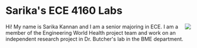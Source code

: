 # Sarika's ECE 4160 Labs

<img align="right" src="https://user-images.githubusercontent.com/123786420/215877446-004e6b2c-b8a6-4e5c-b380-2110ccacba58.jpg">

Hi! My name is Sarika Kannan and I am a senior majoring in ECE. I am a member of the Engineering World Health project team and work on an independent research project in Dr. Butcher's lab in the BME department.



